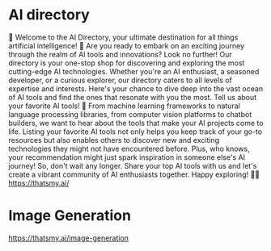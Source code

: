 # AI directory
🌟 Welcome to the AI Directory, your ultimate destination for all things artificial intelligence! 🌟
Are you ready to embark on an exciting journey through the realm of AI tools and innovations? Look no further! Our directory is your one-stop shop for discovering and exploring the most cutting-edge AI technologies.
Whether you're an AI enthusiast, a seasoned developer, or a curious explorer, our directory caters to all levels of expertise and interests. Here's your chance to dive deep into the vast ocean of AI tools and find the ones that resonate with you the most.
Tell us about your favorite AI tools! 🚀 From machine learning frameworks to natural language processing libraries, from computer vision platforms to chatbot builders, we want to hear about the tools that make your AI projects come to life.
Listing your favorite AI tools not only helps you keep track of your go-to resources but also enables others to discover new and exciting technologies they might not have encountered before. Plus, who knows, your recommendation might just spark inspiration in someone else's AI journey!
So, don't wait any longer. Share your top AI tools with us and let's create a vibrant community of AI enthusiasts together. Happy exploring! 🤖✨
https://thatsmy.ai/
# Image Generation
https://thatsmy.ai/image-generation
